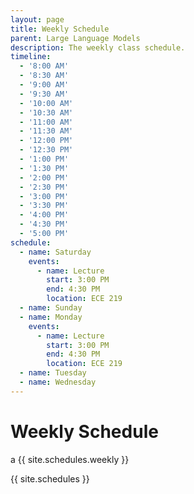 ```yaml
---
layout: page
title: Weekly Schedule
parent: Large Language Models
description: The weekly class schedule.
timeline:
  - '8:00 AM'
  - '8:30 AM'
  - '9:00 AM'
  - '9:30 AM'
  - '10:00 AM'
  - '10:30 AM'
  - '11:00 AM'
  - '11:30 AM'
  - '12:00 PM'
  - '12:30 PM'
  - '1:00 PM'
  - '1:30 PM'
  - '2:00 PM'
  - '2:30 PM'
  - '3:00 PM'
  - '3:30 PM'
  - '4:00 PM'
  - '4:30 PM'
  - '5:00 PM'
schedule:
  - name: Saturday
    events:
      - name: Lecture
        start: 3:00 PM
        end: 4:30 PM
        location: ECE 219
  - name: Sunday
  - name: Monday
    events:
      - name: Lecture
        start: 3:00 PM
        end: 4:30 PM
        location: ECE 219
  - name: Tuesday
  - name: Wednesday
---
```


# Weekly Schedule

a
{{ site.schedules.weekly }}


{{ site.schedules }}

